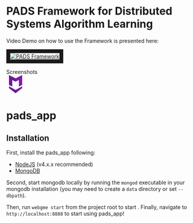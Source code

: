 # PADS Framework for Distributed Systems Algorithm Learning

Video Demo on how to use the Framework is presented here:

<a href="http://www.youtube.com/watch?feature=player_embedded&v=zg6hQLyXv1U
" target="_blank"><img src="http://img.youtube.com/vi/zg6hQLyXv1U/0.jpg" 
alt="PADS Framework" width="240" height="180" border="10" /></a>

Screenshots  
![alt text](https://github.com/adam-p/markdown-here/raw/master/src/common/images/icon48.png "Logo Title Text 1")

# pads_app
## Installation
First, install the pads_app following:
- [NodeJS](https://nodejs.org/en/) (v4.x.x recommended)
- [MongoDB](https://www.mongodb.com/)

Second, start mongodb locally by running the `mongod` executable in your mongodb installation (you may need to create a `data` directory or set `--dbpath`).

Then, run `webgme start` from the project root to start . Finally, navigate to `http://localhost:8888` to start using pads_app!
